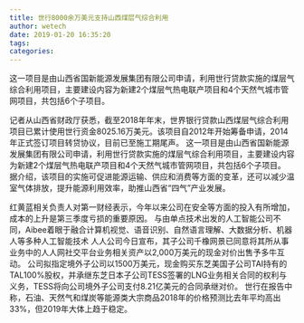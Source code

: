 ```yaml
---
title: 世行8000余万美元支持山西煤层气综合利用
author: wetech
date: 2019-01-20 16:35:20
tags: 
categories: 
---
```

这一项目是由山西省国新能源发展集团有限公司申请，利用世行贷款实施的煤层气综合利用项目，主要建设内容为新建2个煤层气热电联产项目和4个天然气城市管网项目，共包括6个子项目。
<!-- more -->
记者从山西省财政厅获悉，截至2018年年末，世界银行贷款山西煤层气综合利用项目已累计使用世行资金8025.16万美元。该项目自2012年开始筹备申请，2014年正式签订项目转贷协议，目前已至施工期尾声。
这一项目是由山西省国新能源发展集团有限公司申请，利用世行贷款实施的煤层气综合利用项目，主要建设内容为新建2个煤层气热电联产项目和4个天然气城市管网项目，共包括6个子项目。
据介绍，该项目的实施可促进能源运输、供应和消费等方面的变革，还可以减少温室气体排放，提升能源利用效率，助推山西省“四气”产业发展。
 
 
红黄蓝相关负责人对第一财经表示，今年以来公司在安全等方面的投入有所增加，成本的上升是第三季度亏损的重要原因。
与由单点技术出发的人工智能公司不同，Aibee着眼于融合计算机视觉、语音识别、自然语言理解、大数据分析、机器人等多种人工智能技术
人人公司今日宣布，其子公司千橡网景已同意将其所从事业务中的人人网社交平台业务相关资产以2,000万美元的现金对价出售予多牛互动。
公司拟指定境外子公司以1500万美元，现金购买东芝美国子公司TAI持有的TAL100%股权，并承继东芝日本子公司TESS签署的LNG业务相关合同的权利与义务，TESS将向公司境外子公司支付8.21亿美元的合同承继对价。
世行在报告中称，石油、天然气和煤炭等能源类大宗商品2018年的价格预测比去年平均高出33%，但2019年大体上趋于稳定。
